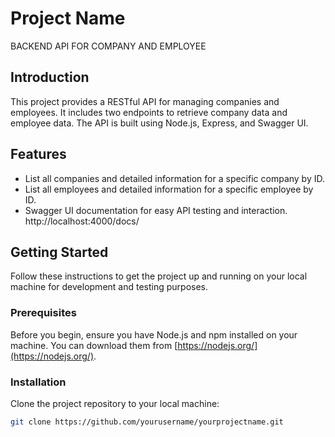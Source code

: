# Project Name

BACKEND API FOR COMPANY AND EMPLOYEE

## Introduction

This project provides a RESTful API for managing companies and employees. It includes two endpoints to retrieve company data and employee data. The API is built using Node.js, Express, and Swagger UI.

## Features

- List all companies and detailed information for a specific company by ID.
- List all employees and detailed information for a specific employee by ID.
- Swagger UI documentation for easy API testing and interaction.
  http://localhost:4000/docs/

## Getting Started

Follow these instructions to get the project up and running on your local machine for development and testing purposes.

### Prerequisites

Before you begin, ensure you have Node.js and npm installed on your machine. You can download them from [https://nodejs.org/](https://nodejs.org/).

### Installation

Clone the project repository to your local machine:

```bash
git clone https://github.com/yourusername/yourprojectname.git
```
